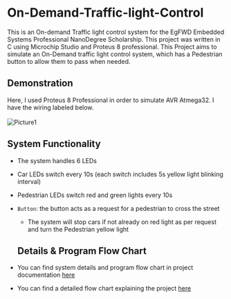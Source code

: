 # On-Demand-Traffic-light-Control
This is an On-demand Traffic light control system for the EgFWD Embedded Systems Professional NanoDegree Scholarship. This project was written in C using Microchip Studio and Proteus 8 professional. This Project aims to simulate an On-Demand traffic light control system, which has a Pedestrian button to allow them to pass when needed. 

## Demonstration

Here, I used Proteus 8 Professional in order to simulate AVR Atmega32. I have the wiring labeled below. <br></br>
[](url)
![Picture1](https://user-images.githubusercontent.com/94747268/196742527-6bdda76a-09c2-4b89-baee-a66d181868f6.png)


## System Functionality
- The system handles 6 LEDs
- Car LEDs switch every 10s (each switch includes 5s yellow light blinking interval)
- Pedestrian LEDs switch red and green lights every 10s
- `Button`: the button acts as a request for a pedestrian to cross the street
  * The system will stop cars if not already on red light as per request and turn the Pedestrian yellow light
  
  ## Details & Program Flow Chart
- You can find system details and program flow chart in project documentation [here](https://github.com/SeifAhmed1102/On-Demand-Traffic-light-Control/blob/main/On-demand%20Traffic%20light/Project_documentation.pdf)
- You can find a detailed flow chart explaining the project [here](https://github.com/SeifAhmed1102/On-Demand-Traffic-light-Control/blob/main/On-demand%20Traffic%20light/FlowChart.pdf)
